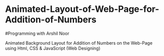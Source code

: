 # Animated-Layout-of-Web-Page-for-Addition-of-Numbers

#Programming with Arshil Noor

Animated Background Layout for Addition of Numbers on the Web-Page using Html, CSS &amp; JavaScript (Web Designing)


